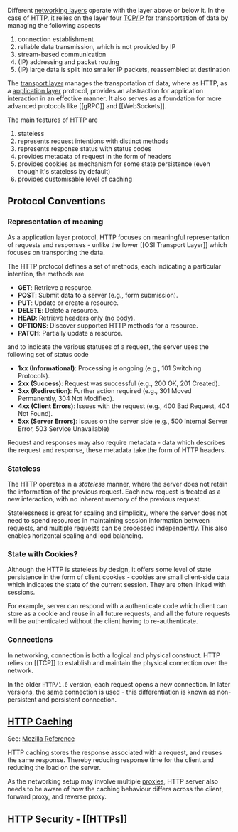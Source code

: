 Different [networking layers](Networking%20as%20OSI%20Model) operate with the layer above or below it. In the case of HTTP, it relies on the layer four [TCP/IP](TCP.md) for transportation of data by managing the following aspects
1. connection establishment
2. reliable data transmission, which is not provided by IP
3. stream-based communication
4. (IP) addressing and packet routing 
5. (IP) large data is split into smaller IP packets, reassembled at destination

The [transport layer](OSI%20Transport%20Layer.md) manages the transportation of data, where as HTTP, as a [application layer](OSI%20Application%20Layer.md) protocol, provides an abstraction for application interaction in an effective manner. It also serves as a foundation for more advanced protocols like [[gRPC]] and [[WebSockets]].

The main features of HTTP are
1. stateless
2. represents request intentions with distinct methods
3. represents response status with status codes
4. provides metadata of request in the form of headers
5. provides cookies as mechanism for some state persistence (even though it's stateless by default)
6. provides customisable level of caching

## Protocol Conventions
### Representation of meaning
As a application layer protocol, HTTP focuses on meaningful representation of requests and responses - unlike the lower [[OSI Transport Layer]] which focuses on transporting the data.

The HTTP protocol defines a set of methods, each indicating a particular intention, the methods are
- **GET**: Retrieve a resource.
- **POST**: Submit data to a server (e.g., form submission).
- **PUT**: Update or create a resource.
- **DELETE**: Delete a resource.
- **HEAD**: Retrieve headers only (no body).
- **OPTIONS**: Discover supported HTTP methods for a resource.
- **PATCH**: Partially update a resource.

and to indicate the various statuses of a request, the server uses the following set of status code
- **1xx (Informational)**: Processing is ongoing (e.g., 101 Switching Protocols).
- **2xx (Success)**: Request was successful (e.g., 200 OK, 201 Created).
- **3xx (Redirection)**: Further action required (e.g., 301 Moved Permanently, 304 Not Modified).
- **4xx (Client Errors)**: Issues with the request (e.g., 400 Bad Request, 404 Not Found).
- **5xx (Server Errors)**: Issues on the server side (e.g., 500 Internal Server Error, 503 Service Unavailable)

Request and responses may also require metadata - data which describes the request and response, these metadata take the form of HTTP headers.
### Stateless
The HTTP operates in a *stateless* manner, where the server does not retain the information of the previous request. Each new request is treated as a new interaction, with no inherent memory of the previous request.

Statelessness is great for scaling and simplicity, where the server does not need to spend resources in maintaining session information between requests, and multiple requests can be processed independently. This also enables horizontal scaling and load balancing.

### State with Cookies?
Although the HTTP is stateless by design, it offers some level of state persistence in the form of client cookies - cookies are small client-side data which indicates the state of the current session. They are often linked with sessions.

For example, server can respond with a authenticate code which client can store as a cookie and reuse in all future requests, and all the future requests will be authenticated without the client having to re-authenticate.

### Connections
In networking, connection is both a logical and physical construct. HTTP relies on [[TCP]] to establish and maintain the physical connection over the network.

In the older `HTTP/1.0` version, each request opens a new connection. In later versions, the same connection is used - this differentiation is known as non-persistent and persistent connection.

## [HTTP Caching](HTTP%20Caching.md)
See: [Mozilla Reference](https://developer.mozilla.org/en-US/docs/Web/HTTP/Caching)

HTTP caching stores the response associated with a request, and reuses the same response. Thereby reducing response time for the client and reducing the load on the server.

As the networking setup may involve multiple [proxies](Network%20Proxies), HTTP server also needs to be aware of how the caching behaviour differs across the client, forward proxy, and reverse proxy.
## HTTP Security - [[HTTPs]]

